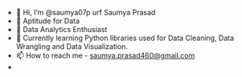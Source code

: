 - 👋 Hi, I’m @saumya07p urf Saumya Prasad
- 👀 Aptitude for Data
- 🌱 Data Analytics Enthusiast
- 💞️ Currently learning Python libraries used for Data Cleaning, Data Wrangling and Data Visualization.
- 📫 How to reach me - saumya.prasad460@gmail.com
- 
<!---
saumya07p/saumya07p is a ✨ special ✨ repository because its `README.md` (this file) appears on your GitHub profile.
You can click the Preview link to take a look at your changes.
--->
